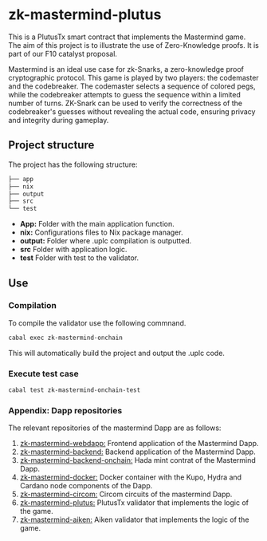 # zk-mastermind-plutus

This is a PlutusTx smart contract that implements the Mastermind game. The aim of this project is to illustrate the use of Zero-Knowledge proofs. It is part of our F10 catalyst proposal.

Mastermind is an ideal use case for zk-Snarks, a zero-knowledge proof cryptographic protocol. This game is played by two players: the codemaster and the codebreaker. The codemaster selects a sequence of colored pegs, while the codebreaker attempts to guess the sequence within a limited number of turns. ZK-Snark can be used to verify the correctness of the codebreaker's guesses without revealing the actual code, ensuring privacy and integrity during gameplay.

## Project structure

The project has the following structure:

```bash
├── app
├── nix
├── output
├── src
└── test
```

* **App:** Folder with the main application function.
* **nix:** Configurations files to Nix package manager.
* **output:** Folder where .uplc compilation is outputted.
* **src** Folder with application logic.
* **test** Folder with test to the validator.

## Use

### Compilation

To compile the validator use the following commnand.

```bash
cabal exec zk-mastermind-onchain
```

This will automatically build the project and output the .uplc code.

### Execute test case 

```bash
cabal test zk-mastermind-onchain-test
```

### Appendix: Dapp repositories

The relevant repositories of the mastermind Dapp are as follows: 

1. [zk-mastermind-webdapp:](https://github.com/Modulo-P/zk-mastermind-webapp) Frontend application of the Mastermind Dapp.
2. [zk-mastermind-backend:](https://github.com/Modulo-P/zk-mastermind-backend) Backend application of the Mastermind Dapp.
3. [zk-mastermind-backend-onchain:](https://github.com/Modulo-P/zk-mastermind-backend-onchain) Hada mint contrat of the Mastermind Dapp.
4. [zk-mastermind-docker:](https://github.com/Modulo-P/zk-mastermind-docker) Docker container with the Kupo, Hydra and Cardano node components of the Dapp.
5. [zk-mastermind-circom:](https://github.com/Modulo-P/zk-mastermind-circom) Circom circuits of the mastermind Dapp.
6. [zk-mastermind-plutus:](https://github.com/Modulo-P/zk-mastermind-plutus) PlutusTx validator that implements the logic of the game.
7. [zk-mastermind-aiken:](https://github.com/Modulo-P/zk-mastermind-aiken) Aiken validator that implements the logic of the game.



